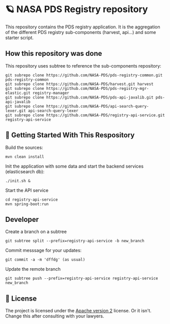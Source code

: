 # 🪐 NASA PDS Registry repository

This repository contains the PDS registry application. It is the aggregation of the different PDS registry sub-components (harvest, api...) and some starter script.

## How this repository was done

This repository uses subtree to reference the sub-components repository:

    git subrepo clone https://github.com/NASA-PDS/pds-registry-common.git pds-registry-common
    git subrepo clone https://github.com/NASA-PDS/harvest.git harvest
    git subrepo clone https://github.com/NASA-PDS/pds-registry-mgr-elastic.git registry-manager
    git subrepo clone https://github.com/NASA-PDS/pds-api-javalib.git pds-api-javalib
    git subrepo clone https://github.com/NASA-PDS/api-search-query-lexer.git api-search-query-lexer
    git subrepo clone https://github.com/NASA-PDS/registry-api-service.git registry-api-service


## 🏃 Getting Started With This Respository

Build the sources:

    mvn clean install

Init the application with some data and start the backend services (elasticsearch db):

    ./init.sh &

Start the API service

    cd registry-api-service
    mvn spring-boot:run


## Developer

Create a branch on a subtree

    git subtree split --prefix=registry-api-service -b new_branch


Commit messsage for your updates:

    git commit -a -m 'dffdg' (as usual)


Update the remote branch

    git subtree push --prefix=registry-api-service registry-api-service new_branch



## 📃 License

The project is licensed under the [Apache version 2](LICENSE.md) license. Or it isn't. Change this after consulting with your lawyers.
